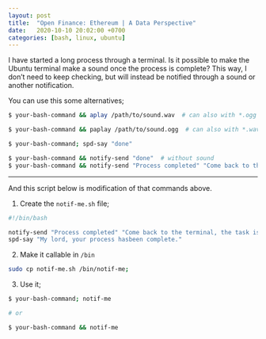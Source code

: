 ```yaml
---
layout: post
title:  "Open Finance: Ethereum | A Data Perspective"
date:   2020-10-10 20:02:00 +0700
categories: [bash, linux, ubuntu]
---
```


I have started a long process through a terminal. Is it possible to make the Ubuntu terminal make a sound once the process is complete?
This way, I don’t need to keep checking, but will instead be notified through a sound or another notification.

You can use this some alternatives;


```bash
$ your-bash-command && aplay /path/to/sound.wav  # can also with *.ogg file.
```

```bash
$ your-bash-command && paplay /path/to/sound.ogg  # can also with *.wav file.
```

```bash
$ your-bash-command; spd-say "done"
```

```bash
$ your-bash-command && notify-send "done"  # without sound
$ your-bash-command && notify-send "Process completed" "Come back to the terminal, the task is over"
```

------------

And this script below is modification of that commands above.

1. Create the `notif-me.sh` file;

```bash
#!/bin/bash

notify-send "Process completed" "Come back to the terminal, the task is over"
spd-say "My lord, your process hasbeen complete."
```

2. Make it callable in `/bin`

```bash
sudo cp notif-me.sh /bin/notif-me;
```

3. Use it;

```bash
$ your-bash-command; notif-me

# or

$ your-bash-command && notif-me
```
